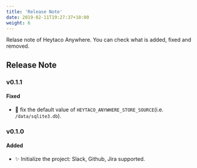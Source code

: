 ```yaml
---
title: 'Release Note'
date: 2019-02-11T19:27:37+10:00
weight: 6
---
```


Relase note of Heytaco Anywhere. You can check what is added, fixed and removed.

## Release Note

### v0.1.1

#### Fixed

* 🐛 fix the default value of `HEYTACO_ANYWHERE_STORE_SOURCE`(i.e. `/data/sqlite3.db`).

### v0.1.0

#### Added

* ✨ Initialize the project: Slack, Github, Jira supported.
